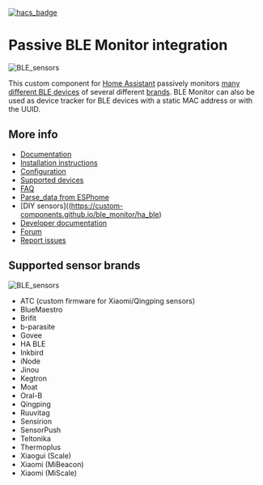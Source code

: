 
[![hacs_badge](https://img.shields.io/badge/HACS-Default-green.svg)](https://github.com/custom-components/hacs)

# Passive BLE Monitor integration

![BLE_sensors](https://raw.githubusercontent.com/custom-components/ble_monitor/master/pictures/sensors.jpg)

This custom component for [Home Assistant](https://www.home-assistant.io) passively monitors [many different BLE devices](https://custom-components.github.io/ble_monitor/devices) of several different [brands](https://custom-components.github.io/ble_monitor/by_brand). BLE Monitor can also be used as device tracker for BLE devices with a static MAC address or with the UUID.

## More info

- [Documentation](https://custom-components.github.io/ble_monitor/#introduction)
- [Installation instructions](https://custom-components.github.io/ble_monitor/Installation)
- [Configuration](https://custom-components.github.io/ble_monitor/configuration_params)
- [Supported devices](https://custom-components.github.io/ble_monitor/devices)
- [FAQ](https://custom-components.github.io/ble_monitor/faq)
- [Parse_data from ESPhome](https://custom-components.github.io/ble_monitor/parse_data)
- [DIY sensors]((https://custom-components.github.io/ble_monitor/ha_ble)
- [Developer documentation](https://custom-components.github.io/ble_monitor/developer_docs)
- [Forum](https://community.home-assistant.io/t/passive-ble-monitor-integration/)
- [Report issues](https://github.com/custom-components/ble_monitor/issues)

## Supported sensor brands

![BLE_sensors](https://raw.githubusercontent.com/custom-components/ble_monitor/master/pictures/sensors_2.png)

- ATC (custom firmware for Xiaomi/Qingping sensors)
- BlueMaestro
- Brifit
- b-parasite
- Govee
- HA BLE
- Inkbird
- iNode
- Jinou
- Kegtron
- Moat
- Oral-B
- Qingping
- Ruuvitag
- Sensirion
- SensorPush
- Teltonika
- Thermoplus
- Xiaogui (Scale)
- Xiaomi (MiBeacon)
- Xiaomi (MiScale)
